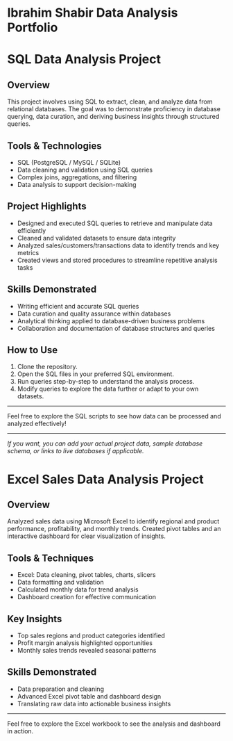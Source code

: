 # Ibrahim Shabir Data Analysis Portfolio



# SQL Data Analysis Project

## Overview  
This project involves using SQL to extract, clean, and analyze data from relational databases. The goal was to demonstrate proficiency in database querying, data curation, and deriving business insights through structured queries.

## Tools & Technologies  
- SQL (PostgreSQL / MySQL / SQLite)  
- Data cleaning and validation using SQL queries  
- Complex joins, aggregations, and filtering  
- Data analysis to support decision-making  

## Project Highlights  
- Designed and executed SQL queries to retrieve and manipulate data efficiently  
- Cleaned and validated datasets to ensure data integrity  
- Analyzed sales/customers/transactions data to identify trends and key metrics  
- Created views and stored procedures to streamline repetitive analysis tasks  

## Skills Demonstrated  
- Writing efficient and accurate SQL queries  
- Data curation and quality assurance within databases  
- Analytical thinking applied to database-driven business problems  
- Collaboration and documentation of database structures and queries  

## How to Use  
1. Clone the repository.  
2. Open the SQL files in your preferred SQL environment.  
3. Run queries step-by-step to understand the analysis process.  
4. Modify queries to explore the data further or adapt to your own datasets.

---

Feel free to explore the SQL scripts to see how data can be processed and analyzed effectively!

---

*If you want, you can add your actual project data, sample database schema, or links to live databases if applicable.*




# Excel Sales Data Analysis Project

## Overview  
Analyzed sales data using Microsoft Excel to identify regional and product performance, profitability, and monthly trends. Created pivot tables and an interactive dashboard for clear visualization of insights.

## Tools & Techniques  
- Excel: Data cleaning, pivot tables, charts, slicers  
- Data formatting and validation  
- Calculated monthly data for trend analysis  
- Dashboard creation for effective communication

## Key Insights  
- Top sales regions and product categories identified  
- Profit margin analysis highlighted opportunities  
- Monthly sales trends revealed seasonal patterns

## Skills Demonstrated  
- Data preparation and cleaning  
- Advanced Excel pivot table and dashboard design  
- Translating raw data into actionable business insights

---

Feel free to explore the Excel workbook to see the analysis and dashboard in action.
